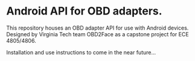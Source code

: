 # Android API for OBD adapters.
This repository houses an OBD adapter API for use with Android devices.
Designed by Virginia Tech team OBD2Face as a capstone project for ECE 4805/4806.

Installation and use instructions to come in the near future...
